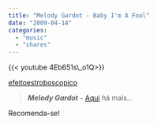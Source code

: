 ```yaml
---
title: "Melody Gardot - Baby I'm A Fool"
date: "2009-04-14"
categories:
  - "music"
  - "shares"
---
```


<div style="width: 70vw;">{{< youtube 4Eb651s\_o1Q>}}</div>

[efeitoestroboscopico](http://efeitoestroboscopico.tumblr.com/post/96199184/melody-gardot-aqui-h-mais)

> **_Melody Gardot_** \- [Aqui](http://www.myspace.com/melody) há mais…

Recomenda-se!
